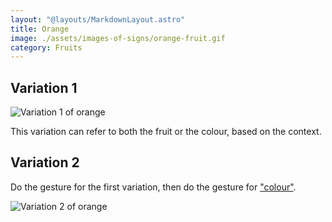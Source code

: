 ```yaml
---
layout: "@layouts/MarkdownLayout.astro"
title: Orange
image: ./assets/images-of-signs/orange-fruit.gif
category: Fruits
---
```


## Variation 1

![Variation 1 of orange](@signs/orange-fruit.gif)

This variation can refer to both the fruit or the colour,
based on the context.

## Variation 2

Do the gesture for the first variation,
then do the gesture for ["colour"](../colour).

![Variation 2 of orange](@signs/orange-colour.gif)
